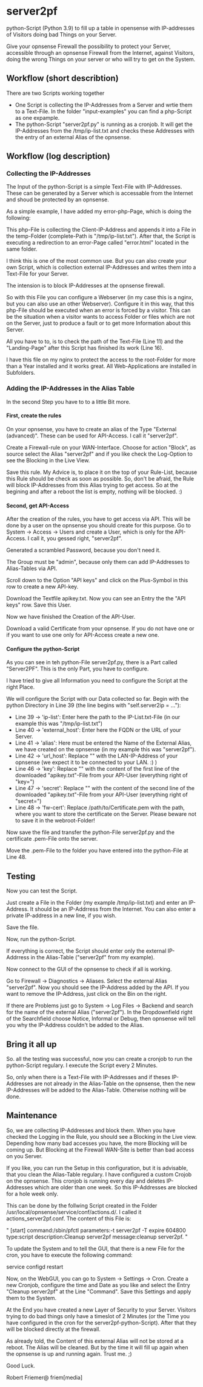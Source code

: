 # server2pf
python-Script (Python 3.9) to fill up a table in opensense with IP-addresses of Visitors doing bad Things on your Server.

Give your opnsense Firewall the possibility to protect your Server, accessible through an opnsense Firewall from the Internet, against Visitors, doing the wrong Things on your server or who will try to get on the System.

## Workflow (short describtion)
There are two Scripts working together

- One Script is collecting the IP-Addresses from a Server and wrtie them to a Text-File. In the folder "input-examples" you can find a php-Script as one expample.
- The python-Script "server2pf.py" is running as a cronjob. It will get the IP-Addresses from the /tmp/ip-list.txt and checks these Addresses with the entry of an external Alias of the opnsense.


## Workflow (log description)

### Collecting the IP-Addresses
The Input of the python-Script is a simple Text-File with IP-Addresses. These can be generated by a Server which is accessable from the Internet and shoud be protected by an opnsense.

As a simple example, I have added my error-php-Page, which is doing the following:

This php-File is collecting the Client-IP-Address and appends it into a File in the temp-Folder (complete-Path is "/tmp/ip-list.txt"). After that, the Script is executing a redirection to an error-Page called "error.html" located in the same folder.

I think this is one of the most common use. But you can also create your own Script, which is collection external IP-Addresses and writes them into a Text-File for your Server.

The intension is to block IP-Addresses at the opnsense firewall.

So with this File you can configure a Webserver (in my case this is a nginx, but you can also use an other Webserver). Configure it in this way, that this php-File should be executed when an error is forced by a visitor. This can be the situation when a visitor wants to access Folder or files which are not on the Server, just to produce a fault or to get more Information about this Server.

All you have to to, is to check the path of the Text-File (Line 11) and the "Landing-Page" after this Script has finished its work (Line 16).

I have this file on my nginx to protect the access to the root-Folder for more than a Year installed and it works great. All Web-Applications are installed in Subfolders.


### Adding the IP-Addresses in the Alias Table
In the second Step you have to to a little Bit more.

#### First, create the rules
On your opnsense, you have to create an alias of the Type "External (advanced)". These can be used for API-Access. I call it "server2pf".

Create a Firewall-rule on your WAN-Interface. Choose for action "Block", as source select the Alias "server2pf" and if you like check the Log-Option to see the Blocking in the Live View.

Save this rule. My Advice is, to place it on the top of your Rule-List, because this Rule should be check as soon as possible. So, don't be afraid, the Rule will block IP-Addresses from this Alias trying to get access. So at the begining and after a reboot the list is empty, nothing will be blocked. :)

#### Second, get API-Access
After the creation of the rules, you have to get access via API. This will be done by a user on the opnsense you should create for this purpose. Go to System -> Access -> Users and create a User, which is only for the API-Access. I call it, you gessed right, "server2pf".

Generated a scrambled Password, because you don't need it.

The Group must be "admin", because only them can add IP-Addresses to Alias-Tables via API.

Scroll down to the Option "API keys" and click on the Plus-Symbol in this row to create a new API-key. 

Download the Textfile apikey.txt. Now you can see an Entry the the "API keys" row. Save this User.

Now we have finished the Creation of the API-User.

Download a valid Certificate from your opnsense. If you do not have one or if you want to use one only for API-Access create a new one.

#### Configure the python-Script
As you can see in teh python-File server2pf.py, there is a Part called "Server2PF". This is the only Part, you have to configure.

I have tried to give all Information you need to configure the Script at the right Place.

We will configure the Script with our Data collected so far. Begin with the python Directory in Line 39 (the line begins with "self.server2ip = ..."):

- Line 39 -> 'ip-list': Enter here the path to the IP-List.txt-File (in our example this was "/tmp/ip-list.txt")
- Line 40 -> 'external_host': Enter here the FQDN or the URL of your Server.
- Line 41 -> 'alias': Here must be entered the Name of the External Alias, we have created on the opnsense (in my example this was "server2pf").
- Line 42 -> 'url_host': Replace "<IP of opnsense>" with the LAN-IP-Address of your opnsense (we expect it to be connected to your LAN. :) )
- Line 46 -> 'key': Replace "<API-Key of User>" with the content of the first line of the downloaded "apikey.txt"-File from your API-User (everything right of "key=")
- Line 47 -> 'secret': Replace "<Secret of User>" with the content of the second line of the downloaded "apikey.txt"-File from your API-User (everything right of "secret=")
- Line 48 -> 'fw-cert': Replace /path/to/Certificate.pem with the path, where you want to store the certificate on the Server. Please beware not to save it in the webroot-Folder!

Now save the file and transfer the python-File server2pf.py and the certificate .pem-File onto the server.

Move the .pem-File to the folder you have entered into the python-File at Line 48.


## Testing
Now you can test the Script.

Just create a File in the Folder (my example /tmp/ip-list.txt) and enter an IP-Address. It should be an IP-Addrress from the Internet. You can also enter a private IP-address in a new line, if you wish.

Save the file.

Now, run the python-Script.

If everything is correct, the Script should enter only the external IP-Addrress in the Alias-Table ("server2pf" from my example).

Now connect to the GUI of the opnsense to check if all is working.

Go to Firewall -> Diagnostics -> Aliases. Select the external Alias "server2pf". Now you should see the IP-Address added by the API. If you want to remove the IP-Address, just click on the Bin on the right.

If there are Problems just go to System -> Log Files -> Backend and search for the name of the external Alias ("server2pf"). In the Dropdownfield right of the Searchfield choose Notice, Informal or Debug, then opnsense will tell you why the IP-Address couldn't be added to the Alias.


## Bring it all up
So. all the testing was successful, now you can create a cronjob to run the python-Script regulary. I execute the Script every 2 Minutes.

So, only when there is a Text-File with IP-Addresses and if theses IP-Addresses are not already in the Alias-Table on the opnsense, then the new IP-Addresses will be added to the Alias-Table. Otherwise nothing will be done.


## Maintenance
So, we are collecting IP-Addresses and block them. When you have checked the Logging in the Rule, you should see a Blocking in the Live view. Depending how many bad accesses you have, the more Blocking will be coming up. But Blocking at the Firewall WAN-Site is better than bad access on you Server.

If you like, you can run the Setup in this configuration, but it is advisable, that you clean the Alias-Table regulary. I have configured a custom Crojob on the opnsense. This cronjob is running every day and deletes IP-Addresses which are older than one week. So this IP-Addresses are blocked for a hole week only.

This can be done by the follwing Script created in the Folder /usr/local/opnsense/service/conf/actions.d/.
I called it actions_server2pf.conf. The content of this File is:

"
[start]
command:/sbin/pfctl
parameters:-t server2pf -T expire 604800
type:script
description:Cleanup server2pf
message:cleanup server2pf.
"


To update the System and to tell the GUI, that there is a new File for the cron, you have to execute the following command:

service configd restart

Now, on the WebGUI, you can go to System -> Settings -> Cron. Create a new Cronjob, configure the time and Date as you like and select the Entry "Cleanup server2pf" at the Line "Command". Save this Settings and apply them to the System.


At the End you have created a new Layer of Security to your Server. Visitors trying to do bad things only have a timeslot of 2 Minutes (or the Time you have configured in the cron for the server2pf-python-Script). After that they will be blocked directly at the firewall.

As already told, the Content of this external Alias will not be stored at a reboot. The Alias will be cleaned. But by the time it will fill up again when the opnsense is up and running again. Trust me. ;)

Good Luck.

Robert Friemer@ friem[media] 
